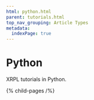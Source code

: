 ```yaml
---
html: python.html
parent: tutorials.html
top_nav_grouping: Article Types
metadata:
  indexPage: true
---
```

# Python

XRPL tutorials in Python.


{% child-pages /%}
